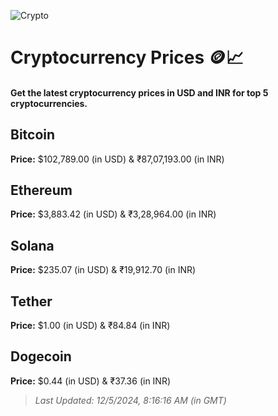 
![Crypto](https://www.techguide.com.au/wp-content/uploads/2020/11/crypto3.jpeg)

# Cryptocurrency Prices 🪙📈

#### Get the latest cryptocurrency prices in USD and INR for top 5 cryptocurrencies.

## Bitcoin

**Price:** $102,789.00 (in USD) & ₹87,07,193.00 (in INR)

## Ethereum

**Price:** $3,883.42 (in USD) & ₹3,28,964.00 (in INR)

## Solana

**Price:** $235.07 (in USD) & ₹19,912.70 (in INR)

## Tether

**Price:** $1.00 (in USD) & ₹84.84 (in INR)

## Dogecoin

**Price:** $0.44 (in USD) & ₹37.36 (in INR)

> _Last Updated: 12/5/2024, 8:16:16 AM (in GMT)_
